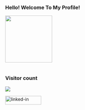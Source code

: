 ### Hello! Welcome To My Profile!



<span>

<img height='150' src="https://i.ibb.co/hcfjYX8/hacktober.png">
</span>
<br><br>

### Visitor count
<img src="https://profile-counter.glitch.me/0xsaurabhx/count.svg" />



<a href="https://www.linkedin.com/in/dev-saurabhm"><img src="https://res.cloudinary.com/practicaldev/image/fetch/s--chf73s-H--/c_limit%2Cf_auto%2Cfl_progressive%2Cq_auto%2Cw_880/https://img.shields.io/badge/Linked_In-0077B5%3Fstyle%3Dfor-the-badge%26logo%3DLinkedIn%26logoColor%3Dwhite" alt="linked-in" loading="lazy" width="115" height="28"></a>
